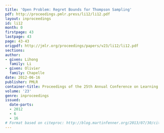 ```yaml
---
title: 'Open Problem: Regret Bounds for Thompson Sampling'
pdf: http://proceedings.pmlr.press/li12/li12.pdf
layout: inproceedings
id: li12
month: 0
firstpage: 43
lastpage: 43
page: 43-43
origpdf: http://jmlr.org/proceedings/papers/v23/li12/li12.pdf
sections: 
author:
- given: Lihong
  family: Li
- given: Olivier
  family: Chapelle
date: 2012-06-16
publisher: PMLR
container-title: Proceedings of the 25th Annual Conference on Learning Theory
volume: '23'
genre: inproceedings
issued:
  date-parts:
  - 2012
  - 6
  - 16
# Format based on citeproc: http://blog.martinfenner.org/2013/07/30/citeproc-yaml-for-bibliographies/
---
```

